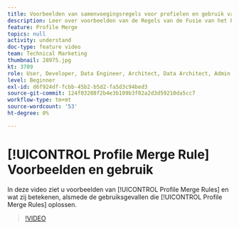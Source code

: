 ```yaml
---
title: Voorbeelden van samenvoegingsregels voor profielen en gebruik van hoofdletters en kleine letters
description: Leer over voorbeelden van de Regels van de Fusie van het Profiel en wat zij betekenen, evenals de gebruiksgevallen die de Regels van de Fusie van het Profiel oplossen.
feature: Profile Merge
topics: null
activity: understand
doc-type: feature video
team: Technical Marketing
thumbnail: 28975.jpg
kt: 3709
role: User, Developer, Data Engineer, Architect, Data Architect, Admin, Leader
level: Beginner
exl-id: d6f924df-fcbb-45b2-b5d2-fa5d3c94bed3
source-git-commit: 124f03208f2b4e3b109b3f02a2d3d59210da5cc7
workflow-type: tm+mt
source-wordcount: '53'
ht-degree: 0%

---
```


# [!UICONTROL Profile Merge Rule] Voorbeelden en gebruik

In deze video ziet u voorbeelden van [!UICONTROL Profile Merge Rules] en wat zij betekenen, alsmede de gebruiksgevallen die [!UICONTROL Profile Merge Rules] oplossen.

>[!VIDEO](https://video.tv.adobe.com/v/28975/?quality=12)
